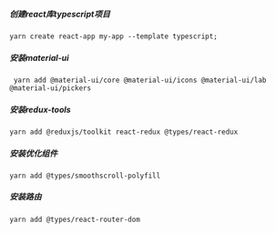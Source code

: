 
##### 创建react库typescript项目

```
yarn create react-app my-app --template typescript;
```

##### 安装material-ui

```
 yarn add @material-ui/core @material-ui/icons @material-ui/lab @material-ui/pickers
```

##### 安装redux-tools

```
yarn add @reduxjs/toolkit react-redux @types/react-redux 
```

##### 安装优化组件

```
yarn add @types/smoothscroll-polyfill 
```

##### 安装路由

```
yarn add @types/react-router-dom
```


